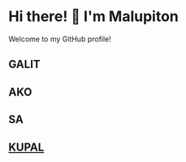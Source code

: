 # Hi there! 👋 I'm Malupiton

Welcome to my GitHub profile!   

## GALIT
## AKO
## SA
## [KUPAL](https://github.com/cortejojicoy)
